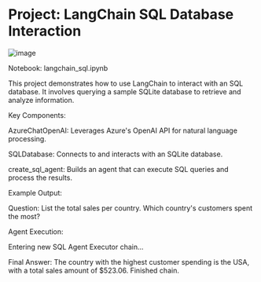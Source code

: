 # Project: LangChain SQL Database Interaction
![image](https://github.com/user-attachments/assets/bba30714-9131-4531-9eb4-12ccb68a56c2)

Notebook: langchain_sql.ipynb

This project demonstrates how to use LangChain to interact with an SQL database. It involves querying a sample SQLite database to retrieve and analyze information.

Key Components:

AzureChatOpenAI: Leverages Azure's OpenAI API for natural language processing.

SQLDatabase: Connects to and interacts with an SQLite database.

create_sql_agent: Builds an agent that can execute SQL queries and process the results.

Example Output:

Question: List the total sales per country. Which country's customers spent the most?

Agent Execution:

Entering new SQL Agent Executor chain...

Final Answer: The country with the highest customer spending is the USA, with a total sales amount of $523.06.
Finished chain.
